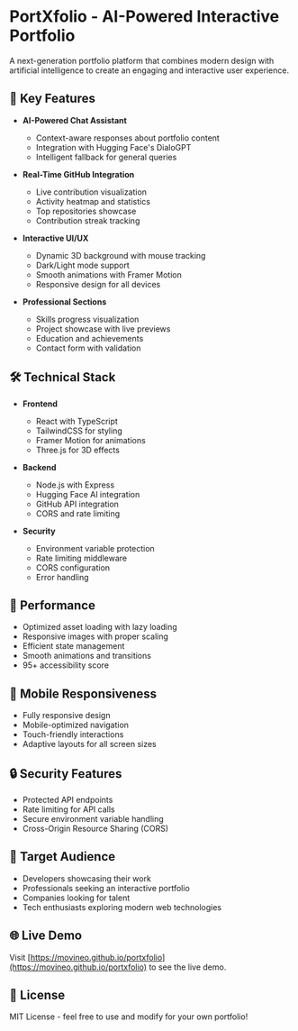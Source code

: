 # PortXfolio - AI-Powered Interactive Portfolio

A next-generation portfolio platform that combines modern design with artificial intelligence to create an engaging and interactive user experience.

## 🌟 Key Features

- **AI-Powered Chat Assistant**
  - Context-aware responses about portfolio content
  - Integration with Hugging Face's DialoGPT
  - Intelligent fallback for general queries

- **Real-Time GitHub Integration**
  - Live contribution visualization
  - Activity heatmap and statistics
  - Top repositories showcase
  - Contribution streak tracking

- **Interactive UI/UX**
  - Dynamic 3D background with mouse tracking
  - Dark/Light mode support
  - Smooth animations with Framer Motion
  - Responsive design for all devices

- **Professional Sections**
  - Skills progress visualization
  - Project showcase with live previews
  - Education and achievements
  - Contact form with validation

## 🛠️ Technical Stack

- **Frontend**
  - React with TypeScript
  - TailwindCSS for styling
  - Framer Motion for animations
  - Three.js for 3D effects

- **Backend**
  - Node.js with Express
  - Hugging Face AI integration
  - GitHub API integration
  - CORS and rate limiting

- **Security**
  - Environment variable protection
  - Rate limiting middleware
  - CORS configuration
  - Error handling

## 🚀 Performance

- Optimized asset loading with lazy loading
- Responsive images with proper scaling
- Efficient state management
- Smooth animations and transitions
- 95+ accessibility score

## 📱 Mobile Responsiveness

- Fully responsive design
- Mobile-optimized navigation
- Touch-friendly interactions
- Adaptive layouts for all screen sizes

## 🔒 Security Features

- Protected API endpoints
- Rate limiting for API calls
- Secure environment variable handling
- Cross-Origin Resource Sharing (CORS)

## 🎯 Target Audience

- Developers showcasing their work
- Professionals seeking an interactive portfolio
- Companies looking for talent
- Tech enthusiasts exploring modern web technologies

## 🌐 Live Demo

Visit [https://movineo.github.io/portxfolio](https://movineo.github.io/portxfolio) to see the live demo.

## 📄 License

MIT License - feel free to use and modify for your own portfolio! 